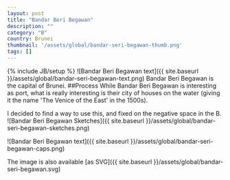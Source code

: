 ```yaml
---
layout: post
title: "Bandar Beri Begawan"
description: ""
category: "B"
country: Brunei
thumbnail: '/assets/global/bandar-seri-begawan-thumb.png'
tags: []
---
```

{% include JB/setup %}
![Bandar Beri Begawan text]({{ site.baseurl }}/assets/global/bandar-seri-begawan-text.png)
Bandar Beri Begawan is the capital of Brunei.
##Process
While Bandar Beri Begawan is interesting as port, what is really interesting is their city of houses on the water (giving it the name 'The Venice of the East' in the 1500s). 

I decided to find a way to use this, and fixed on the negative space in the B.
![Bandar Beri Begawan Sketches]({{ site.baseurl }}/assets/global/bandar-seri-begawan-sketches.png)


![Bandar Beri Begawan text]({{ site.baseurl }}/assets/global/bandar-seri-begawan-caps.png)

The image is also available [as SVG]({{ site.baseurl }}/assets/global/bandar-seri-begawan.svg)

